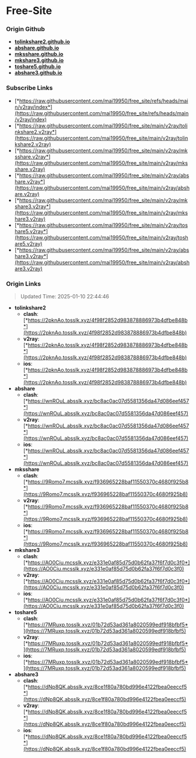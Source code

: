 # Free-Site

### Origin Github

- [**tolinkshare2.github.io**](https://github.com/tolinkshare2/tolinkshare2.github.io)
- [**abshare.github.io**](https://github.com/abshare/abshare.github.io)
- [**mksshare.github.io**](https://github.com/mksshare/mksshare.github.io)
- [**mkshare3.github.io**](https://github.com/mkshare3/mkshare3.github.io)
- [**toshare5.github.io**](https://github.com/toshare5/toshare5.github.io)
- [**abshare3.github.io**](https://github.com/abshare3/abshare3.github.io)

### Subscribe Links

- [*https://raw.githubusercontent.com/mai19950/free_site/refs/heads/main/v2ray/index*](https://raw.githubusercontent.com/mai19950/free_site/refs/heads/main/v2ray/index)
- [*https://raw.githubusercontent.com/mai19950/free_site/main/v2ray/tolinkshare2.v2ray*](https://raw.githubusercontent.com/mai19950/free_site/main/v2ray/tolinkshare2.v2ray)
- [*https://raw.githubusercontent.com/mai19950/free_site/main/v2ray/mksshare.v2ray*](https://raw.githubusercontent.com/mai19950/free_site/main/v2ray/mksshare.v2ray)
- [*https://raw.githubusercontent.com/mai19950/free_site/main/v2ray/abshare.v2ray*](https://raw.githubusercontent.com/mai19950/free_site/main/v2ray/abshare.v2ray)
- [*https://raw.githubusercontent.com/mai19950/free_site/main/v2ray/mkshare3.v2ray*](https://raw.githubusercontent.com/mai19950/free_site/main/v2ray/mkshare3.v2ray)
- [*https://raw.githubusercontent.com/mai19950/free_site/main/v2ray/toshare5.v2ray*](https://raw.githubusercontent.com/mai19950/free_site/main/v2ray/toshare5.v2ray)
- [*https://raw.githubusercontent.com/mai19950/free_site/main/v2ray/abshare3.v2ray*](https://raw.githubusercontent.com/mai19950/free_site/main/v2ray/abshare3.v2ray)

### Origin Links

> Updated Time: 2025-01-10 22:44:46

- **tolinkshare2**
  - **clash**: [*https://2pknAo.tosslk.xyz/4f98f2852d983878886973b4dfbe848b*](https://2pknAo.tosslk.xyz/4f98f2852d983878886973b4dfbe848b)
  - **v2ray**: [*https://2pknAo.tosslk.xyz/4f98f2852d983878886973b4dfbe848b*](https://2pknAo.tosslk.xyz/4f98f2852d983878886973b4dfbe848b)
  - **ios**: [*https://2pknAo.tosslk.xyz/4f98f2852d983878886973b4dfbe848b*](https://2pknAo.tosslk.xyz/4f98f2852d983878886973b4dfbe848b)
- **abshare**
  - **clash**: [*https://wnROuL.absslk.xyz/bc8ac0ac07d5581356da47d086eef457*](https://wnROuL.absslk.xyz/bc8ac0ac07d5581356da47d086eef457)
  - **v2ray**: [*https://wnROuL.absslk.xyz/bc8ac0ac07d5581356da47d086eef457*](https://wnROuL.absslk.xyz/bc8ac0ac07d5581356da47d086eef457)
  - **ios**: [*https://wnROuL.absslk.xyz/bc8ac0ac07d5581356da47d086eef457*](https://wnROuL.absslk.xyz/bc8ac0ac07d5581356da47d086eef457)
- **mksshare**
  - **clash**: [*https://9Romo7.mcsslk.xyz/f936965228baf11550370c4680f925b8*](https://9Romo7.mcsslk.xyz/f936965228baf11550370c4680f925b8)
  - **v2ray**: [*https://9Romo7.mcsslk.xyz/f936965228baf11550370c4680f925b8*](https://9Romo7.mcsslk.xyz/f936965228baf11550370c4680f925b8)
  - **ios**: [*https://9Romo7.mcsslk.xyz/f936965228baf11550370c4680f925b8*](https://9Romo7.mcsslk.xyz/f936965228baf11550370c4680f925b8)
- **mkshare3**
  - **clash**: [*https://AO0Ciu.mcsslk.xyz/e331e0af85d75d0b62fa37f6f7d0c3f0*](https://AO0Ciu.mcsslk.xyz/e331e0af85d75d0b62fa37f6f7d0c3f0)
  - **v2ray**: [*https://AO0Ciu.mcsslk.xyz/e331e0af85d75d0b62fa37f6f7d0c3f0*](https://AO0Ciu.mcsslk.xyz/e331e0af85d75d0b62fa37f6f7d0c3f0)
  - **ios**: [*https://AO0Ciu.mcsslk.xyz/e331e0af85d75d0b62fa37f6f7d0c3f0*](https://AO0Ciu.mcsslk.xyz/e331e0af85d75d0b62fa37f6f7d0c3f0)
- **toshare5**
  - **clash**: [*https://7MRuxp.tosslk.xyz/01b72d53ad361a8020599edf918bfbf5*](https://7MRuxp.tosslk.xyz/01b72d53ad361a8020599edf918bfbf5)
  - **v2ray**: [*https://7MRuxp.tosslk.xyz/01b72d53ad361a8020599edf918bfbf5*](https://7MRuxp.tosslk.xyz/01b72d53ad361a8020599edf918bfbf5)
  - **ios**: [*https://7MRuxp.tosslk.xyz/01b72d53ad361a8020599edf918bfbf5*](https://7MRuxp.tosslk.xyz/01b72d53ad361a8020599edf918bfbf5)
- **abshare3**
  - **clash**: [*https://dNp8QK.absslk.xyz/8ce1f80a780bd996e4122fbea0eeccf5*](https://dNp8QK.absslk.xyz/8ce1f80a780bd996e4122fbea0eeccf5)
  - **v2ray**: [*https://dNp8QK.absslk.xyz/8ce1f80a780bd996e4122fbea0eeccf5*](https://dNp8QK.absslk.xyz/8ce1f80a780bd996e4122fbea0eeccf5)
  - **ios**: [*https://dNp8QK.absslk.xyz/8ce1f80a780bd996e4122fbea0eeccf5*](https://dNp8QK.absslk.xyz/8ce1f80a780bd996e4122fbea0eeccf5)

